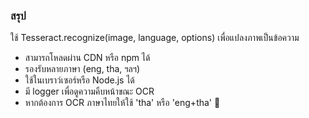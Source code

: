 ### สรุป
ใช้ Tesseract.recognize(image, language, options) เพื่อแปลงภาพเป็นข้อความ
- สามารถโหลดผ่าน CDN หรือ npm ได้
- รองรับหลายภาษา (eng, tha, ฯลฯ)
- ใช้ในเบราว์เซอร์หรือ Node.js ได้
- มี logger เพื่อดูความคืบหน้าขณะ OCR
- หากต้องการ OCR ภาษาไทยให้ใช้ 'tha' หรือ 'eng+tha' 🚀
